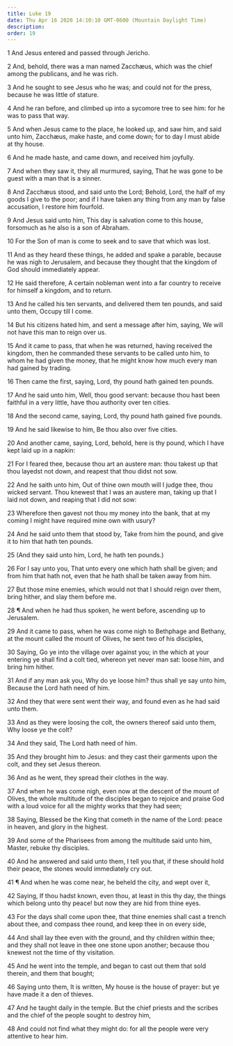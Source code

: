 ```yaml
---
title: Luke 19
date: Thu Apr 16 2020 14:10:10 GMT-0600 (Mountain Daylight Time)
description: 
order: 19
---
```


<p>1 And Jesus entered and passed through Jericho.</p>
<p>
  2 And, behold, there was a man named Zacch&#xE6;us, which was the chief among
  the publicans, and he was rich.
</p>
<p>
  3 And he sought to see Jesus who he was; and could not for the press, because
  he was little of stature.
</p>
<p>
  4 And he ran before, and climbed up into a sycomore tree to see him: for he
  was to pass that way.
</p>
<p>
  5 And when Jesus came to the place, he looked up, and saw him, and said unto
  him, Zacch&#xE6;us, make haste, and come down; for to day I must abide at thy
  house.
</p>
<p>6 And he made haste, and came down, and received him joyfully.</p>
<p>
  7 And when they saw it, they all murmured, saying, That he was gone to be
  guest with a man that is a sinner.
</p>
<p>
  8 And Zacch&#xE6;us stood, and said unto the Lord; Behold, Lord, the half of
  my goods I give to the poor; and if I have taken any thing from any man by
  false accusation, I restore him fourfold.
</p>
<p>
  9 And Jesus said unto him, This day is salvation come to this house, forsomuch
  as he also is a son of Abraham.
</p>
<p>10 For the Son of man is come to seek and to save that which was lost.</p>
<p>
  11 And as they heard these things, he added and spake a parable, because he
  was nigh to Jerusalem, and because they thought that the kingdom of God should
  immediately appear.
</p>
<p>
  12 He said therefore, A certain nobleman went into a far country to receive
  for himself a kingdom, and to return.
</p>
<p>
  13 And he called his ten servants, and delivered them ten pounds, and said
  unto them, Occupy till I come.
</p>
<p>
  14 But his citizens hated him, and sent a message after him, saying, We will
  not have this man to reign over us.
</p>
<p>
  15 And it came to pass, that when he was returned, having received the
  kingdom, then he commanded these servants to be called unto him, to whom he
  had given the money, that he might know how much every man had gained by
  trading.
</p>
<p>16 Then came the first, saying, Lord, thy pound hath gained ten pounds.</p>
<p>
  17 And he said unto him, Well, thou good servant: because thou hast been
  faithful in a very little, have thou authority over ten cities.
</p>
<p>18 And the second came, saying, Lord, thy pound hath gained five pounds.</p>
<p>19 And he said likewise to him, Be thou also over five cities.</p>
<p>
  20 And another came, saying, Lord, behold, here is thy pound, which I have
  kept laid up in a napkin:
</p>
<p>
  21 For I feared thee, because thou art an austere man: thou takest up that
  thou layedst not down, and reapest that thou didst not sow.
</p>
<p>
  22 And he saith unto him, Out of thine own mouth will I judge thee, thou
  wicked servant. Thou knewest that I was an austere man, taking up that I laid
  not down, and reaping that I did not sow:
</p>
<p>
  23 Wherefore then gavest not thou my money into the bank, that at my coming I
  might have required mine own with usury?
</p>
<p>
  24 And he said unto them that stood by, Take from him the pound, and give it
  to him that hath ten pounds.
</p>
<p>25 (And they said unto him, Lord, he hath ten pounds.)</p>
<p>
  26 For I say unto you, That unto every one which hath shall be given; and from
  him that hath not, even that he hath shall be taken away from him.
</p>
<p>
  27 But those mine enemies, which would not that I should reign over them,
  bring hither, and slay them before me.
</p>
<p>
  28 &#xB6; And when he had thus spoken, he went before, ascending up to
  Jerusalem.
</p>
<p>
  29 And it came to pass, when he was come nigh to Bethphage and Bethany, at the
  mount called the mount of Olives, he sent two of his disciples,
</p>
<p>
  30 Saying, Go ye into the village over against you; in the which at your
  entering ye shall find a colt tied, whereon yet never man sat: loose him, and
  bring him hither.
</p>
<p>
  31 And if any man ask you, Why do ye loose him? thus shall ye say unto him,
  Because the Lord hath need of him.
</p>
<p>
  32 And they that were sent went their way, and found even as he had said unto
  them.
</p>
<p>
  33 And as they were loosing the colt, the owners thereof said unto them, Why
  loose ye the colt?
</p>
<p>34 And they said, The Lord hath need of him.</p>
<p>
  35 And they brought him to Jesus: and they cast their garments upon the colt,
  and they set Jesus thereon.
</p>
<p>36 And as he went, they spread their clothes in the way.</p>
<p>
  37 And when he was come nigh, even now at the descent of the mount of Olives,
  the whole multitude of the disciples began to rejoice and praise God with a
  loud voice for all the mighty works that they had seen;
</p>
<p>
  38 Saying, Blessed be the King that cometh in the name of the Lord: peace in
  heaven, and glory in the highest.
</p>
<p>
  39 And some of the Pharisees from among the multitude said unto him, Master,
  rebuke thy disciples.
</p>
<p>
  40 And he answered and said unto them, I tell you that, if these should hold
  their peace, the stones would immediately cry out.
</p>
<p>
  41 &#xB6; And when he was come near, he beheld the city, and wept over it,
</p>
<p>
  42 Saying, If thou hadst known, even thou, at least in this thy day, the
  things which belong unto thy peace! but now they are hid from thine eyes.
</p>
<p>
  43 For the days shall come upon thee, that thine enemies shall cast a trench
  about thee, and compass thee round, and keep thee in on every side,
</p>
<p>
  44 And shall lay thee even with the ground, and thy children within thee; and
  they shall not leave in thee one stone upon another; because thou knewest not
  the time of thy visitation.
</p>
<p>
  45 And he went into the temple, and began to cast out them that sold therein,
  and them that bought;
</p>
<p>
  46 Saying unto them, It is written, My house is the house of prayer: but ye
  have made it a den of thieves.
</p>
<p>
  47 And he taught daily in the temple. But the chief priests and the scribes
  and the chief of the people sought to destroy him,
</p>
<p>
  48 And could not find what they might do: for all the people were very
  attentive to hear him.
</p>
